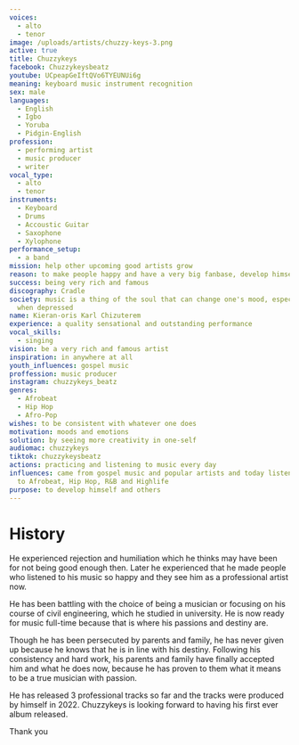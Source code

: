```yaml
---
voices:
  - alto
  - tenor
image: /uploads/artists/chuzzy-keys-3.png
active: true
title: Chuzzykeys
facebook: Chuzzykeysbeatz
youtube: UCpeapGeIftQVo6TYEUNUi6g
meaning: keyboard music instrument recognition
sex: male
languages:
  - English
  - Igbo
  - Yoruba
  - Pidgin-English
profession:
  - performing artist
  - music producer
  - writer
vocal_type:
  - alto
  - tenor
instruments:
  - Keyboard
  - Drums
  - Accoustic Guitar
  - Saxophone
  - Xylophone
performance_setup:
  - a band
mission: help other upcoming good artists grow
reason: to make people happy and have a very big fanbase, develop himself and others
success: being very rich and famous
discography: Cradle
society: music is a thing of the soul that can change one's mood, especially
  when depressed
name: Kieran-oris Karl Chizuterem
experience: a quality sensational and outstanding performance
vocal_skills:
  - singing
vision: be a very rich and famous artist
inspiration: in anywhere at all
youth_influences: gospel music
proffession: music producer
instagram: chuzzykeys_beatz
genres:
  - Afrobeat
  - Hip Hop
  - Afro-Pop
wishes: to be consistent with whatever one does
motivation: moods and emotions
solution: by seeing more creativity in one-self
audiomac: chuzzykeys
tiktok: chuzzykeysbeatz
actions: practicing and listening to music every day
influences: came from gospel music and popular artists and today listens mostly
  to Afrobeat, Hip Hop, R&B and Highlife
purpose: to develop himself and others
---
```


# History

He experienced rejection and humiliation which he thinks may have been for not being good enough then. Later he experienced that he made people who listened to his music so happy and they see him as a professional artist now.

He has been battling with the choice of being a musician or focusing on his course of civil engineering, which he studied in university. He is now ready for music full-time because that is where his passions and destiny are.

Though he has been persecuted by parents and family, he has never given up because he knows that he is in line with his destiny. Following his consistency and hard work, his parents and family have finally accepted him and what he does now, because he has proven to them what it means to be a true musician with passion.

He has released 3 professional tracks so far and the tracks were produced by himself in 2022. Chuzzykeys is looking forward to having his first ever album released.

Thank you
